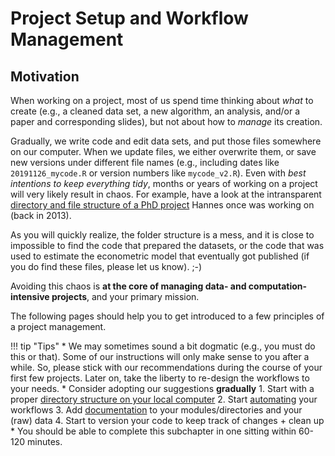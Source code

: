 # Project Setup and Workflow Management

## Motivation

When working on a project, most of us spend time thinking about *what* to create (e.g., a cleaned data set, a new algorithm, an analysis, and/or a paper and corresponding slides), but not about how to *manage* its creation.

Gradually, we write code and edit data sets, and put those files somewhere on our computer. When we update files, we either overwrite them, or save new versions under different file names (e.g., including dates like `20191126_mycode.R` or version numbers like `mycode_v2.R`). Even with *best intentions to keep everything tidy*, months or years of working on a project will very likely result in chaos. For example, have a look at the intransparent [directory and file structure of a PhD project](structure_phd_2013.html) Hannes once was working on (back in 2013).

As you will quickly realize, the folder structure is a mess, and it is close to impossible to find the code that prepared the datasets, or the code that was used to estimate the econometric model that eventually got published (if you do find these files, please let us know). ;-)

Avoiding this chaos is **at the core of managing data- and computation-intensive projects**, and your primary mission.

The following pages should help you to get introduced to a few principles of a project management.

!!! tip "Tips"
    * We may sometimes sound a bit dogmatic (e.g., you must do this or that). Some of our instructions will only make sense to you after a while. So, please stick with our recommendations during the course of your first few projects. Later on, take the liberty to re-design the workflows to your needs.
    * Consider adopting our suggestions **gradually**
        1. Start with a proper [directory structure on your local computer](directories.md)
        2. Start [automating](automation.md) your workflows
        3. Add [documentation](doc.md) to your modules/directories and your (raw) data
        4. Start to version your code to keep track of changes + clean up
	  * You should be able to complete this subchapter in one sitting within 60-120 minutes.

<!--
!!! warning
	This site is under development, and will be updated continuously. Please check back frequently.
--!>

<!--#* Please follow the steps one-by-one in the order they appear on the side bar and do not deviate from them, unless you really know what you are doing.
#* Where necessary, we have provided instructions for Mac, Windows and Linux machines.
--!>
